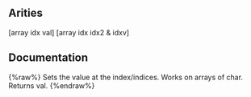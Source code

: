 ## Arities
[array idx val]
[array idx idx2 & idxv]

## Documentation
{%raw%}
Sets the value at the index/indices. Works on arrays of char. Returns val.
{%endraw%}
